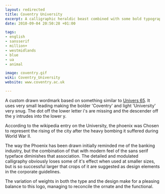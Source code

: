```yaml
---
layout: redirected
title: Coventry University
excerpt: A calligraphic heraldic beast combined with some bold typography
date: 2010-09-04 20:50:28 +01:00

tags:
- english
- sansserif
- million+
- westmidlands
- blue
- ua
- animal

image: coventry.gif
wiki: Coventry_University
website: www.coventry.ac.uk

---
```


A custom drawn wordmark based on something similar to [Univers 65](http://en.wikipedia.org/wiki/Univers). It uses very small leading making the bolder 'Coventry' and light 'University' very snug. The dot off the lower letter i's are missing and the descender off the y intrudes into the lower y.

According to the wikipedia entry on the University, the phoenix was Chosen to represent the rising of the city after the heavy bombing it suffered during World War II.

The way the Phoenix has been drawn initially reminded me of the banking industry, but the combination of that with modern feel of the sans serif typeface diminishes that association. The detailed and modulated calligraphy obviously loses some of it's effect when used at smaller sizes, but is so successful larger that crops of it are suggested as design elements in the corporate guidelines.

The variation of weights in both the type and the design make for a pleasing balance to this logo, managing to reconcile the ornate and the functional.
